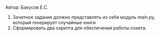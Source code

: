 Автор: Бакусов Е.С.
1. Зачетное задание должно представлять из себя модуль main.py, который генерирует случайные книги
2. Сформировать два скрипта для обеспечения работы сокета.